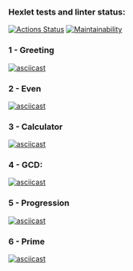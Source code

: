 ### Hexlet tests and linter status:
[![Actions Status](https://github.com/Katakun/java-project-61/workflows/hexlet-check/badge.svg)](https://github.com/Katakun/java-project-61/actions)
[![Maintainability](https://api.codeclimate.com/v1/badges/193d4184b2a8d471bd23/maintainability)](https://codeclimate.com/github/Katakun/java-project-61/maintainability)

### 1 - Greeting
[![asciicast](https://asciinema.org/a/OAIIR5mYHW4E3ETstOLD4Jr8m.svg)](https://asciinema.org/a/OAIIR5mYHW4E3ETstOLD4Jr8m)

### 2 - Even
[![asciicast](https://asciinema.org/a/5iFrSCzMssGD9VPQhv60NSO8l.svg)](https://asciinema.org/a/5iFrSCzMssGD9VPQhv60NSO8l)

### 3 - Calculator
[![asciicast](https://asciinema.org/a/6XYX61BwQHf7qjMNytIbfkamC.svg)](https://asciinema.org/a/6XYX61BwQHf7qjMNytIbfkamC)

### 4 - GCD:
[![asciicast](https://asciinema.org/a/yez7omHUmFWyQE3lq8f2HVYb8.svg)](https://asciinema.org/a/yez7omHUmFWyQE3lq8f2HVYb8)

### 5 - Progression
[![asciicast](https://asciinema.org/a/tFDTK8E7IJXsWUbJaIZaF9GwY.svg)](https://asciinema.org/a/tFDTK8E7IJXsWUbJaIZaF9GwY)

### 6 - Prime
[![asciicast](https://asciinema.org/a/uC7bejszX4nBnqryB0hoFEwCj.svg)](https://asciinema.org/a/uC7bejszX4nBnqryB0hoFEwCj)
